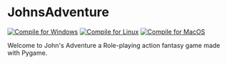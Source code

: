 # JohnsAdventure 
[![Compile for Windows](https://github.com/mariospapaz/JohnsAdventure/actions/workflows/windows.yml/badge.svg)](https://github.com/mariospapaz/JohnsAdventure/actions/workflows/windows.yml) [![Compile for Linux](https://github.com/mariospapaz/JohnsAdventure/actions/workflows/ubuntu.yml/badge.svg)](https://github.com/mariospapaz/JohnsAdventure/actions/workflows/ubuntu.yml) [![Compile for MacOS](https://github.com/mariospapaz/JohnsAdventure/actions/workflows/macos.yml/badge.svg)](https://github.com/mariospapaz/JohnsAdventure/actions/workflows/macos.yml)

Welcome to John's Adventure a Role-playing action fantasy game made with Pygame.
